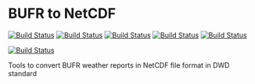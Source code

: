 # BUFR to NetCDF

[![Build Status](https://badges.herokuapp.com/travis/ARPA-SIMC/bufr2netcdf?branch=master&env=DOCKER_IMAGE=centos:7&label=centos7)](https://travis-ci.org/ARPA-SIMC/bufr2netcdf)
[![Build Status](https://badges.herokuapp.com/travis/ARPA-SIMC/bufr2netcdf?branch=master&env=DOCKER_IMAGE=fedora:27&label=fedora27)](https://travis-ci.org/ARPA-SIMC/bufr2netcdf)
[![Build Status](https://badges.herokuapp.com/travis/ARPA-SIMC/bufr2netcdf?branch=master&env=DOCKER_IMAGE=fedora:28&label=fedora28)](https://travis-ci.org/ARPA-SIMC/bufr2netcdf)
[![Build Status](https://badges.herokuapp.com/travis/ARPA-SIMC/bufr2netcdf?branch=master&env=DOCKER_IMAGE=fedora:29&label=fedora29)](https://travis-ci.org/ARPA-SIMC/bufr2netcdf)
[![Build Status](https://badges.herokuapp.com/travis/ARPA-SIMC/bufr2netcdf?branch=master&env=DOCKER_IMAGE=fedora:rawhide&label=fedorarawhide)](https://travis-ci.org/ARPA-SIMC/bufr2netcdf)

[![Build Status](https://copr.fedorainfracloud.org/coprs/simc/stable/package/bufr2netcdf/status_image/last_build.png)](https://copr.fedorainfracloud.org/coprs/simc/stable/package/bufr2netcdf/)


Tools to convert BUFR weather reports in NetCDF file format in DWD standard
